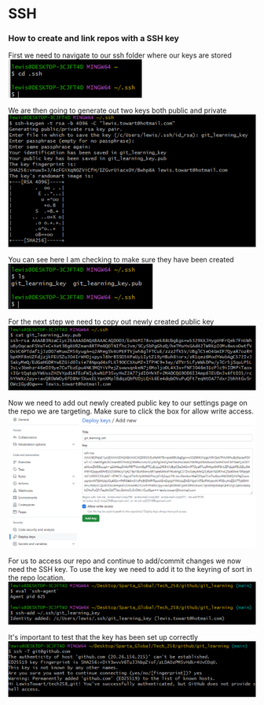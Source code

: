 # SSH

### How to create and link repos with a SSH key

First we need to navigate to our ssh folder where our keys are stored
![locate.png](Markdown_Images%2Flocate.png)

We are then going to generate out two keys both public and private
![generate_key.png](Markdown_Images%2Fgenerate_key.png)

You can see here I am checking to make sure they have been created
![created_visual.png](Markdown_Images%2Fcreated_visual.png)

For the next step we need to copy out newly created public key
![show_key.png](Markdown_Images%2Fshow_key.png)

Now we need to add out newly created public key to our settings page on the repo we are targeting. Make sure to click the box for allow write access.
![online_repo_ssh.png](Markdown_Images%2Fonline_repo_ssh.png)

For us to access our repo and continue to add/commit changes we now need the SSH key. To use the key we need to add it to the keyring of sort in the repo location.
![keyring_add.png](Markdown_Images%2Fkeyring_add.png)

It's important to test that the key has been set up correctly
![github.png](Markdown_Images%2Fgithub.png)

